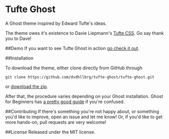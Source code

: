 # Tufte Ghost
A Ghost theme inspired by Edward Tufte's ideas.

The theme owes it's existence to Davie Liepmann's [Tufte CSS](https://github.com/daveliepmann/tufte-css). Go say thank you to Dave!

##Demo
If you want to see Tufte Ghost in action [go check it out](http://da.vidhallberg.se/tufte-ghost).

##Installation

To download the theme, either clone directly from GitHub through
```
git clone https://github.com/dvdhllbrg/tufte-ghost/tufte-ghost.git
```
or [download the zip](https://github.com/dvdhllbrg/tufte-ghost/archive/master.zip).

After that, the procedure varies depending on your Ghost installation. Ghost for Beginners has [a pretty good guide](https://www.ghostforbeginners.com/how-to-upload-a-theme/) if you're confused.

##Contributing
If there's something you're not happy about, or something you'd like to improve, open an issue and let me know! Or, if you'd like to get more hands-on, pull requests are very welcome!

##License
Released under the MIT license.